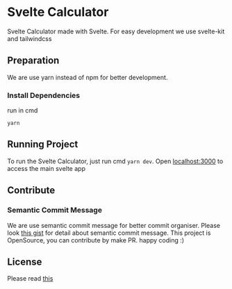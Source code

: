 # Svelte Calculator

Svelte Calculator made with Svelte. For easy development we use svelte-kit and tailwindcss

## Preparation

We are use yarn instead of npm for better development.

### Install Dependencies
run in cmd 

`yarn`
## Running Project

To run the Svelte Calculator, just run cmd `yarn dev`. Open [localhost:3000](localhost:3000) to access the main svelte app
## Contribute
### Semantic Commit Message

We are use semantic commit message for better commit organiser. Please look [this gist](https://gist.github.com/joshbuchea/6f47e86d2510bce28f8e7f42ae84c716) for detail about semantic commit message.
This project is OpenSource, you can contribute by make PR. happy coding :)

## License
Please read [this](./LICENSE)